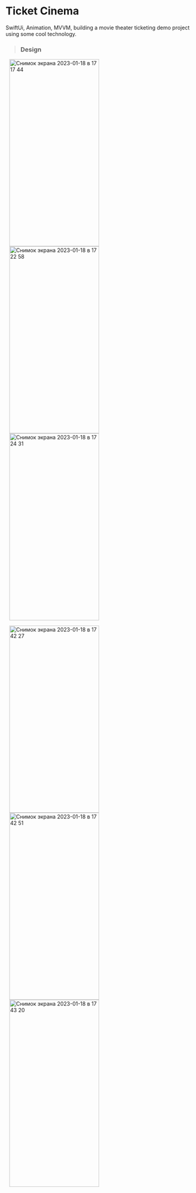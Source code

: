 # Ticket Cinema
SwiftUi, Animation, MVVM, building a movie theater ticketing demo project using some cool technology.

> ### Design

<img alt="Снимок экрана 2023-01-18 в 17 17 44" src="https://user-images.githubusercontent.com/77477995/213169538-0536a1d6-9d88-4e99-abc8-afaa8dadc4bf.png" width="240" height="500" hspace="10"> <img alt="Снимок экрана 2023-01-18 в 17 22 58" src="https://user-images.githubusercontent.com/77477995/213170479-d06c3014-4e7e-40de-85c0-96497e92f4a5.png" width="240" height="500" hspace="10"> <img alt="Снимок экрана 2023-01-18 в 17 24 31" src="https://user-images.githubusercontent.com/77477995/213170768-9edc745c-34f2-470e-91ca-267cd20870de.png" width="240" height="500" hspace="10">

<img alt="Снимок экрана 2023-01-18 в 17 42 27" src="https://user-images.githubusercontent.com/77477995/213177752-007de210-7a66-4abd-804b-f1fbde021d25.png" width="240" height="500" hspace="10"> <img alt="Снимок экрана 2023-01-18 в 17 42 51" src="https://user-images.githubusercontent.com/77477995/213177871-17c4da9e-7ec3-4cc0-9f31-acdb529979ee.png" width="240" height="500" hspace="10"> <img alt="Снимок экрана 2023-01-18 в 17 43 20" src="https://user-images.githubusercontent.com/77477995/213177955-f9389c85-b5a7-425c-8872-4b3b40393074.png" width="240" height="500" hspace="10">

